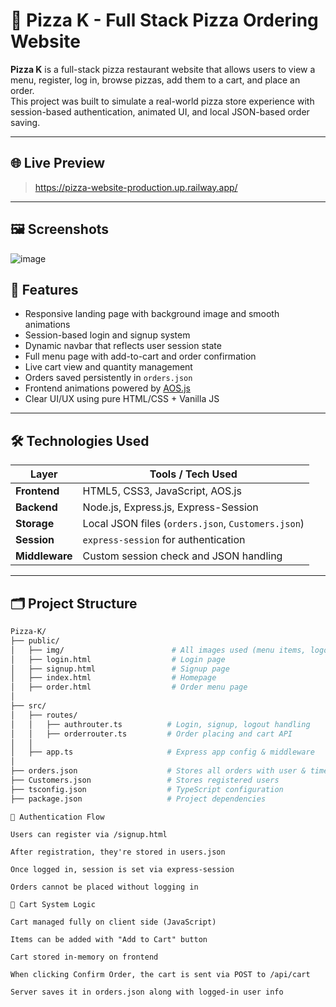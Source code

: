 # 🍕 Pizza K - Full Stack Pizza Ordering Website

**Pizza K** is a full-stack pizza restaurant website that allows users to view a menu, register, log in, browse pizzas, add them to a cart, and place an order.  
This project was built to simulate a real-world pizza store experience with session-based authentication, animated UI, and local JSON-based order saving.

---

## 🌐 Live Preview

> https://pizza-website-production.up.railway.app/

---

## 🖼️ Screenshots

![image](https://github.com/user-attachments/assets/818441bc-689f-49cc-a107-8265a724dd14)

## 📌 Features

- Responsive landing page with background image and smooth animations
- Session-based login and signup system
- Dynamic navbar that reflects user session state
- Full menu page with add-to-cart and order confirmation
- Live cart view and quantity management
- Orders saved persistently in `orders.json`
- Frontend animations powered by [AOS.js](https://michalsnik.github.io/aos/)
- Clear UI/UX using pure HTML/CSS + Vanilla JS

---

## 🛠️ Technologies Used

| Layer       | Tools / Tech Used                                       |
|-------------|----------------------------------------------------------|
| **Frontend**| HTML5, CSS3, JavaScript, AOS.js                          |
| **Backend** | Node.js, Express.js, Express-Session                     |
| **Storage** | Local JSON files (`orders.json`, `Customers.json`)       |
| **Session** | `express-session` for authentication                    |
| **Middleware** | Custom session check and JSON handling              |

---

## 🗂️ Project Structure

```bash
Pizza-K/
├── public/
│   ├── img/                        # All images used (menu items, logo...)
│   ├── login.html                  # Login page
│   ├── signup.html                 # Signup page
│   ├── index.html                  # Homepage
│   ├── order.html                  # Order menu page
│
├── src/
│   ├── routes/
│   │   ├── authrouter.ts          # Login, signup, logout handling
│   │   ├── orderrouter.ts         # Order placing and cart API
│   │
│   ├── app.ts                     # Express app config & middleware
│
├── orders.json                    # Stores all orders with user & time
├── Customers.json                 # Stores registered users
├── tsconfig.json                  # TypeScript configuration
├── package.json                   # Project dependencies
```
```
🔐 Authentication Flow

Users can register via /signup.html

After registration, they're stored in users.json

Once logged in, session is set via express-session

Orders cannot be placed without logging in
```
```
🛒 Cart System Logic

Cart managed fully on client side (JavaScript)

Items can be added with "Add to Cart" button

Cart stored in-memory on frontend

When clicking Confirm Order, the cart is sent via POST to /api/cart

Server saves it in orders.json along with logged-in user info
```
